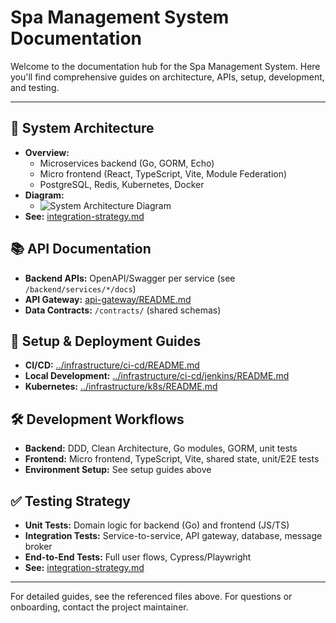 # Spa Management System Documentation

Welcome to the documentation hub for the Spa Management System. Here you'll find comprehensive guides on architecture, APIs, setup, development, and testing.

---

## 📐 System Architecture
- **Overview:**
  - Microservices backend (Go, GORM, Echo)
  - Micro frontend (React, TypeScript, Vite, Module Federation)
  - PostgreSQL, Redis, Kubernetes, Docker
- **Diagram:**
  - ![System Architecture Diagram](./system-architecture.png) <!-- Replace with actual diagram file -->
- **See:** [integration-strategy.md](./integration-strategy.md)

## 📚 API Documentation
- **Backend APIs:** OpenAPI/Swagger per service (see `/backend/services/*/docs`)
- **API Gateway:** [api-gateway/README.md](../backend/api-gateway/README.md)
- **Data Contracts:** `/contracts/` (shared schemas)

## 🚀 Setup & Deployment Guides
- **CI/CD:** [../infrastructure/ci-cd/README.md](../infrastructure/ci-cd/README.md)
- **Local Development:** [../infrastructure/ci-cd/jenkins/README.md](../infrastructure/ci-cd/jenkins/README.md)
- **Kubernetes:** [../infrastructure/k8s/README.md](../infrastructure/k8s/README.md)

## 🛠️ Development Workflows
- **Backend:** DDD, Clean Architecture, Go modules, GORM, unit tests
- **Frontend:** Micro frontend, TypeScript, Vite, shared state, unit/E2E tests
- **Environment Setup:** See setup guides above

## ✅ Testing Strategy
- **Unit Tests:** Domain logic for backend (Go) and frontend (JS/TS)
- **Integration Tests:** Service-to-service, API gateway, database, message broker
- **End-to-End Tests:** Full user flows, Cypress/Playwright
- **See:** [integration-strategy.md](./integration-strategy.md)

---

For detailed guides, see the referenced files above. For questions or onboarding, contact the project maintainer.

